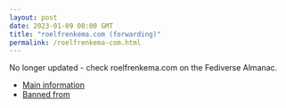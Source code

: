 ```yaml
---
layout: post
date: 2023-01-09 00:00 GMT
title: "roelfrenkema.com (forwarding)"
permalink: /roelfrenkema-com.html
---
```


No longer updated - check roelfrenkema.com on the Fediverse Almanac.

* [Main information](https://www.fediversealmanac.com/api/v1/instances/roelfrenkema.com)
* [Banned from](https://www.fediversealmanac.com/api/v1/instances/roelfrenkema.com/banned_from)

